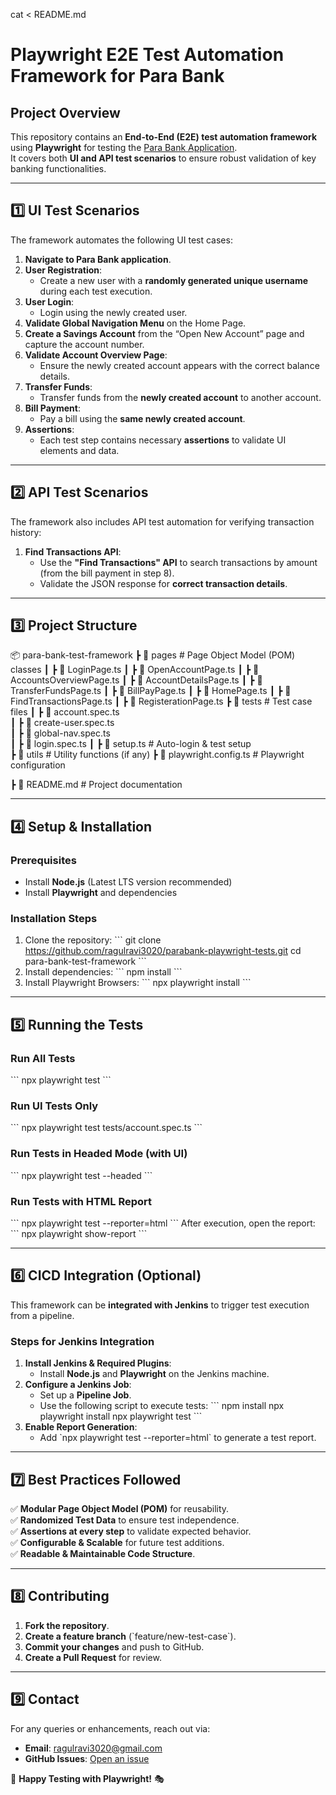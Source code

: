 cat <<EOF > README.md
# Playwright E2E Test Automation Framework for Para Bank

## **Project Overview**
This repository contains an **End-to-End (E2E) test automation framework** using **Playwright** for testing the [Para Bank Application](https://parabank.parasoft.com/).  
It covers both **UI and API test scenarios** to ensure robust validation of key banking functionalities.

---

## **1️⃣ UI Test Scenarios**
The framework automates the following UI test cases:

1. **Navigate to Para Bank application**.
2. **User Registration**:  
   - Create a new user with a **randomly generated unique username** during each test execution.
3. **User Login**:  
   - Login using the newly created user.
4. **Validate Global Navigation Menu** on the Home Page.
5. **Create a Savings Account** from the “Open New Account” page and capture the account number.
6. **Validate Account Overview Page**:  
   - Ensure the newly created account appears with the correct balance details.
7. **Transfer Funds**:  
   - Transfer funds from the **newly created account** to another account.
8. **Bill Payment**:  
   - Pay a bill using the **same newly created account**.
9. **Assertions**:  
   - Each test step contains necessary **assertions** to validate UI elements and data.

---

## **2️⃣ API Test Scenarios**
The framework also includes API test automation for verifying transaction history:

1. **Find Transactions API**:  
   - Use the **"Find Transactions" API** to search transactions by amount (from the bill payment in step 8).
   - Validate the JSON response for **correct transaction details**.

---

## **3️⃣ Project Structure**
📦 para-bank-test-framework
 ┣ 📂 pages               # Page Object Model (POM) classes
 ┃ ┣ 📜 LoginPage.ts
 ┃ ┣ 📜 OpenAccountPage.ts
 ┃ ┣ 📜 AccountsOverviewPage.ts
 ┃ ┣ 📜 AccountDetailsPage.ts
 ┃ ┣ 📜 TransferFundsPage.ts
 ┃ ┣ 📜 BillPayPage.ts
 ┃ ┣ 📜 HomePage.ts
 ┃ ┣ 📜 FindTransactionsPage.ts
 ┃ ┣ 📜 RegisterationPage.ts
 ┣ 📂 tests               # Test case files
 ┃ ┣ 📜 account.spec.ts   
 ┃ ┣ 📜 create-user.spec.ts       
 ┃ ┣ 📜 global-nav.spec.ts       
 ┃ ┣ 📜 login.spec.ts
 ┃ ┣ 📜 setup.ts            # Auto-login & test setup       
 ┣ 📂 utils               # Utility functions (if any)
 ┣ 📜 playwright.config.ts # Playwright configuration
 
 ┣ 📜 README.md           # Project documentation

---

## **4️⃣ Setup & Installation**
### **Prerequisites**
- Install **Node.js** (Latest LTS version recommended)
- Install **Playwright** and dependencies

### **Installation Steps**
1. Clone the repository:
   \`\`\`
   git clone https://github.com/ragulravi3020/parabank-playwright-tests.git
   cd para-bank-test-framework
   \`\`\`
2. Install dependencies:
   \`\`\`
   npm install
   \`\`\`
3. Install Playwright Browsers:
   \`\`\`
   npx playwright install
   \`\`\`

---

## **5️⃣ Running the Tests**
### **Run All Tests**
\`\`\`
npx playwright test
\`\`\`

### **Run UI Tests Only**
\`\`\`
npx playwright test tests/account.spec.ts
\`\`\`

### **Run Tests in Headed Mode (with UI)**
\`\`\`
npx playwright test --headed
\`\`\`

### **Run Tests with HTML Report**
\`\`\`
npx playwright test --reporter=html
\`\`\`
After execution, open the report:
\`\`\`
npx playwright show-report
\`\`\`

---

## **6️⃣ CICD Integration (Optional)**
This framework can be **integrated with Jenkins** to trigger test execution from a pipeline.

### **Steps for Jenkins Integration**
1. **Install Jenkins & Required Plugins**:
   - Install **Node.js** and **Playwright** on the Jenkins machine.
2. **Configure a Jenkins Job**:
   - Set up a **Pipeline Job**.
   - Use the following script to execute tests:
     \`\`\`
     npm install
     npx playwright install
     npx playwright test
     \`\`\`
3. **Enable Report Generation**:
   - Add \`npx playwright test --reporter=html\` to generate a test report.

---

## **7️⃣ Best Practices Followed**
✅ **Modular Page Object Model (POM)** for reusability.  
✅ **Randomized Test Data** to ensure test independence.  
✅ **Assertions at every step** to validate expected behavior.  
✅ **Configurable & Scalable** for future test additions.  
✅ **Readable & Maintainable Code Structure**.  

---

## **8️⃣ Contributing**
1. **Fork the repository**.
2. **Create a feature branch** (\`feature/new-test-case\`).
3. **Commit your changes** and push to GitHub.
4. **Create a Pull Request** for review.

---

## **9️⃣ Contact**
For any queries or enhancements, reach out via:
- **Email**: ragulravi3020@gmail.com
- **GitHub Issues**: [Open an issue](https://github.com/ragulravi3020/parabank-playwright-tests/issues)

🚀 **Happy Testing with Playwright!** 🎭
